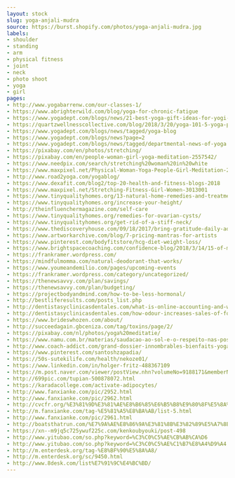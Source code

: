 ```yaml
---
layout: stock
slug: yoga-anjali-mudra
source: https://burst.shopify.com/photos/yoga-anjali-mudra.jpg
labels:
- shoulder
- standing
- arm
- physical fitness
- joint
- neck
- photo shoot
- yoga
- girl
pages:
- http://www.yogabarrenw.com/our-classes-1/
- https://www.abrighterwild.com/blog/yoga-for-chronic-fatigue
- https://www.yogadept.com/blogs/news/21-best-yoga-gift-ideas-for-yogi-your-life
- https://quartzwellnesscollective.com/blog/2018/3/20/yoga-101-5-yoga-poses-for-beginners
- https://www.yogadept.com/blogs/news/tagged/yoga-blog
- https://www.yogadept.com/blogs/news?page=2
- https://www.yogadept.com/blogs/news/tagged/departmental-news-of-yoga
- https://pixabay.com/en/photos/stretching/
- https://pixabay.com/en/people-woman-girl-yoga-meditation-2557542/
- https://www.needpix.com/search/stretching%20woman%20in%20white
- https://www.maxpixel.net/Physical-Woman-Yoga-People-Girl-Meditation-2557542
- http://www.road2yoga.com/yogablog/
- https://www.dexafit.com/blog2/top-20-health-and-fitness-blogs-2018
- https://www.maxpixel.net/Stretching-Fitness-Girl-Women-3013001
- https://www.tinyqualityhomes.org/13-natural-home-remedies-and-treatments-for-fibromyalgia-pain-relief/
- https://www.tinyqualityhomes.org/increase-your-height/
- http://theinfluenchermagazine.com/self-care
- https://www.tinyqualityhomes.org/remedies-for-ovarian-cysts/
- https://www.tinyqualityhomes.org/get-rid-of-a-stiff-neck/
- https://www.thediscoveryhouse.com/09/18/2017/bring-gratitude-daily-addiction-recovery/
- https://www.artworkarchive.com/blog/7-pricing-mantras-for-artists
- https://www.pinterest.com/bodyfitstore/hcg-diet-weight-loss/
- https://www.brightspacecoaching.com/confidence-blog/2018/3/14/15-of-my-favorite-30-day-challenges
- https://frankramer.wordpress.com/
- https://mindfulmomma.com/natural-deodorant-that-works/
- https://www.youmeandemilio.com/pages/upcoming-events
- https://frankramer.wordpress.com/category/uncategorized/
- https://thenewsavvy.com/plan/savings/
- https://thenewsavvy.com/plan/budgeting/
- https://projectbodyandmind.com/how-to-be-less-hormonal/
- http://bestliferesults.com/posts_list.php
- http://dentistasyclinicasdentales.com/what-is-online-accounting-and-who-pays-for-it/
- http://dentistasyclinicasdentales.com/how-odour-increases-sales-of-food-products/
- https://www.brideswhozen.com/about/
- http://succeedagain.gbceniza.com/tag/toxins/page/2/
- https://pixabay.com/nl/photos/yoga%20meditatie/
- https://www.namu.com.br/materias/saudacao-ao-sol-e-o-respeito-nas-posturas-de-yoga
- http://www.coach-addict.com/grand-dossier-innombrables-bienfaits-yoga-sante/
- https://www.pinterest.com/santoshzapadia/
- https://50s-sutekilife.com/health/nekoze01/
- https://www.linkedin.com/in/holger-fritz-488367109
- https://m.post.naver.com/viewer/postView.nhn?volumeNo=9188171&memberNo=17823560
- http://699pic.com/tupian-500878072.html
- https://karadacollege.com/activate-adipocytes/
- http://www.fanxianke.com/pic/2952.html
- http://www.fanxianke.com/pic/2962.html
- http://cvcfr.org/%E3%81%9D%E3%81%AE%E8%B6%85%E6%B5%B8%E9%80%8F%E5%8A%9B%E3%81%AF%E3%80%81%E7%9A%AE%E8%86%9A%E3%81%AB%E9%85%B8%E7%B4%A0%E3%82%92%E6%8D%95%E3%81%BE%E3%81%88%E3%82%8B%E3%81%AE%E3%81%AB%E5%BD%B9%E7%AB%8B/
- http://m.fanxianke.com/tag-%E5%81%A5%E8%BA%AB/list-5.html
- http://www.fanxianke.com/pic/2961.html
- http://boatsthatrun.com/%E7%9A%AE%E8%86%9A%E3%81%8B%E3%82%89%E5%A7%8B%E3%81%BE%E3%81%A3%E3%81%A6%E3%81%84%E3%81%A6/
- https://xn--m9jq5c725ywuf225c.com/kenkoubyouki/post-498
- http://www.yitubao.com/so.php?keyword=%C3%C0%C5%AE%CB%AB%CA%D6
- http://www.yitubao.com/so.php?keyword=%C3%C0%C5%AE%C1%B7%E8%A4%D9%A4
- http://m.enterdesk.org/tag-%E8%BF%90%E5%8A%A8/
- http://m.enterdesk.org/sc/9450.html
- http://www.8desk.com/list%E7%91%9C%E4%BC%BD/
---
```

